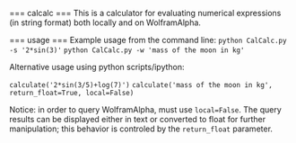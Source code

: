 === calcalc ===
This is a calculator for evaluating numerical expressions (in string format) both locally and on WolframAlpha. 

=== usage ===
Example usage from the command line: 
`python CalCalc.py -s '2*sin(3)'`
`python CalCalc.py -w 'mass of the moon in kg'`

Alternative usage using python scripts/ipython:

`calculate('2*sin(3/5)+log(7)')`
`calculate('mass of the moon in kg', return_float=True, local=False)`

Notice: in order to query WolframAlpha, must use `local=False`. 
The query results can be displayed either in text or converted to float for further manipulation; this behavior is controled by the `return_float` parameter.  
